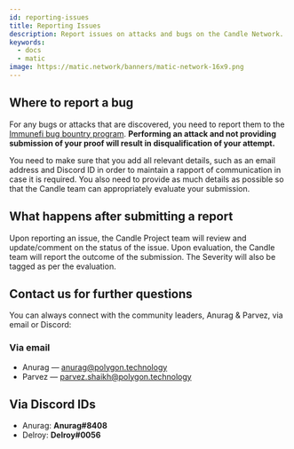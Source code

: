 ```yaml
---
id: reporting-issues
title: Reporting Issues
description: Report issues on attacks and bugs on the Candle Network.
keywords:
  - docs
  - matic
image: https://matic.network/banners/matic-network-16x9.png
---
```


## Where to report a bug

For any bugs or attacks that are discovered, you need to report them to the [Immunefi bug bountry program](https://immunefi.com/bounty/polygon/). **Performing an attack and not providing submission of your proof will result in disqualification of your attempt.**

You need to make sure that you add all relevant details, such as an email address and Discord ID in order to maintain a rapport of communication in case it is required. You also need to provide as much details as possible so that the Candle team can appropriately evaluate your submission.

## What happens after submitting a report

Upon reporting an issue, the Candle Project team will review and update/comment on the status of the issue. Upon evaluation, the Candle team will report the outcome of the submission. The Severity will also be tagged as per the evaluation.

## Contact us for further questions

You can always connect with the community leaders, Anurag & Parvez, via email or Discord:

### Via email

* Anurag — anurag@polygon.technology
* Parvez — parvez.shaikh@polygon.technology

## Via Discord IDs

* Anurag: **Anurag#8408**
* Delroy: **Delroy#0056**
